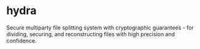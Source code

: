 # hydra
Secure multiparty file splitting system with cryptographic guarantees - for dividing, securing, and reconstructing files with high precision and confidence.
